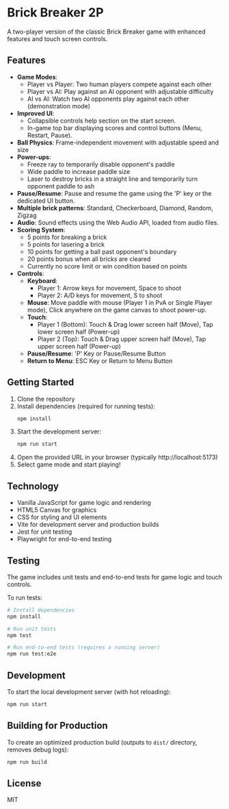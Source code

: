 # Brick Breaker 2P

A two-player version of the classic Brick Breaker game with enhanced features and touch screen controls.

## Features

- **Game Modes**:
  - Player vs Player: Two human players compete against each other
  - Player vs AI: Play against an AI opponent with adjustable difficulty
  - AI vs AI: Watch two AI opponents play against each other (demonstration mode)
- **Improved UI**:
  - Collapsible controls help section on the start screen.
  - In-game top bar displaying scores and control buttons (Menu, Restart, Pause).
- **Ball Physics**: Frame-independent movement with adjustable speed and size
- **Power-ups**:
  - Freeze ray to temporarily disable opponent's paddle
  - Wide paddle to increase paddle size
  - Laser to destroy bricks in a straight line and temporarily turn opponent paddle to ash
- **Pause/Resume**: Pause and resume the game using the 'P' key or the dedicated UI button.
- **Multiple brick patterns**: Standard, Checkerboard, Diamond, Random, Zigzag
- **Audio**: Sound effects using the Web Audio API, loaded from audio files.
- **Scoring System**: 
  - 5 points for breaking a brick
  - 5 points for lasering a brick
  - 10 points for getting a ball past opponent's boundary
  - 20 points bonus when all bricks are cleared
  - Currently no score limit or win condition based on points
- **Controls**:
  - **Keyboard**: 
    - Player 1: Arrow keys for movement, Space to shoot
    - Player 2: A/D keys for movement, S to shoot
  - **Mouse**: Move paddle with mouse (Player 1 in PvA or Single Player mode), Click anywhere on the game canvas to shoot power-up.
  - **Touch**: 
    - Player 1 (Bottom): Touch & Drag lower screen half (Move), Tap lower screen half (Power-up)
    - Player 2 (Top): Touch & Drag upper screen half (Move), Tap upper screen half (Power-up)
  - **Pause/Resume**: 'P' Key or Pause/Resume Button
  - **Return to Menu**: ESC Key or Return to Menu Button

## Getting Started

1. Clone the repository
2. Install dependencies (required for running tests):
   ```bash
   npm install
   ```
3. Start the development server:
   ```bash
   npm run start
   ```
4. Open the provided URL in your browser (typically http://localhost:5173)
5. Select game mode and start playing!

## Technology

- Vanilla JavaScript for game logic and rendering
- HTML5 Canvas for graphics
- CSS for styling and UI elements
- Vite for development server and production builds
- Jest for unit testing
- Playwright for end-to-end testing

## Testing

The game includes unit tests and end-to-end tests for game logic and touch controls.

To run tests:

```bash
# Install dependencies
npm install

# Run unit tests
npm test

# Run end-to-end tests (requires a running server)
npm run test:e2e
```

## Development

To start the local development server (with hot reloading):

```bash
npm run start
```

## Building for Production

To create an optimized production build (outputs to `dist/` directory, removes debug logs):

```bash
npm run build
```

## License

MIT
